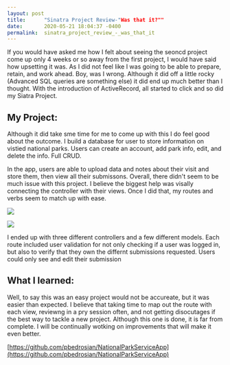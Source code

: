 ```yaml
---
layout: post
title:      "Sinatra Project Review-"Was that it?""
date:       2020-05-21 18:04:37 -0400
permalink:  sinatra_project_review_-_was_that_it
---
```



If you would have asked me how I felt about seeing the seoncd project come up only 4 weeks or so away from the first project, I would have said how upsetting it was. As I did not feel like I was going to be able to prepare, retain, and work ahead. Boy, was I wrong.  Although it did off a little rocky (Advanced SQL queries are something else) it did end up much better than I thought. With the introduction of ActiveRecord, all started to click and so did my Siatra Project. 

## My Project:

Although it did take sme time for me to come up with this I do feel good about the outcome. I build a database for user to store information on vistied national parks. Users can create an account, add park info, edit, and delete the info. Full CRUD. 

In the app, users are able to upload data and notes about their visit and store them, then view all their submissons.  Overall, there didn't seem to be much issue with this project. I believe the biggest help was visally connecting the controller with their views. Once I did that, my routes and verbs seem to match up with ease. 

![](https://i.imgur.com/m46meI6.jpg)

![](https://i.imgur.com/i0yfQ0k.jpg)

I ended up with three different controllers and a few different models. Each route included user validation for not only checking if a user was logged in, but also to verify that they own the differnt submissions requested. Users could only see and edit their submission

## What I learned:

Well, to say this was an easy project would not be accureate, but it was easier than expected. I believe that taking time to map out the route with each view, reviewng in a pry session often, and not getting disocutages if the best way to tackle a new project. Although this one is done, it is far from complete. I will be continually wotking on improvements that will make it even better.

[https://github.com/pbedrosian/NationalParkServiceApp](https://github.com/pbedrosian/NationalParkServiceApp)
